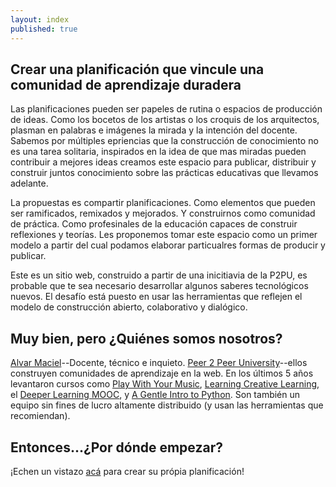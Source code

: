 ```yaml
---
layout: index
published: true
---
```


## Crear una planificación que vincule una comunidad de aprendizaje duradera

Las planificaciones pueden ser papeles de rutina o espacios de producción de ideas.
Como los bocetos de los artistas o los croquis de los arquitectos, plasman en palabras
e imágenes la mirada y la intención del docente.
Sabemos por múltiples epriencias que la construcción de conocimiento no es una tarea
solitaria, inspirados en la idea de que mas miradas pueden contribuir a mejores ideas
creamos este espacio para publicar, distribuir y construir juntos conocimiento sobre
las prácticas educativas que llevamos adelante.

La propuestas es compartir planificaciones. Como elementos que pueden ser ramificados,
remixados y mejorados. Y construirnos como comunidad de práctica. Como profesinales de
la educación capaces de construir reflexiones y teorías.
Les proponemos tomar este espacio como un primer modelo a partir del cual podamos elaborar
particualres formas de producir y publicar.

Este es un sitio web, construido a partir de una inicitiavia de la P2PU, es probable que
te sea necesario desarrollar algunos saberes tecnológicos nuevos. El desafío está puesto
en usar las herramientas que reflejen el modelo de construcción abierto, colaborativo y dialógico.


## Muy bien, pero ¿Quiénes somos nosotros?

[Alvar Maciel](http://acercadelaeducacion.com.ar)--Docente, técnico e inquieto. 
[Peer 2 Peer University](http://p2pu.org)--ellos construyen comunidades de aprendizaje
en la web. En los últimos 5 años levantaron cursos como 
[Play With Your Music](http://www.playwithyourmusic.org/),
[Learning Creative Learning](http://learn.media.mit.edu/lcl/), el
[Deeper Learning MOOC](http://dlmooc.deeper-learning.org/), y
[A Gentle Intro to Python](http://mechanicalmooc.org/). 
Son también un equipo sin fines de lucro altamente distribuido (y usan las herramientas que recomiendan).

			
## Entonces...¿Por dónde empezar?
¡Echen un vistazo [acá]({{site.baseurl}}/modules/start/about-this-course/) para crear su própia planificación!
